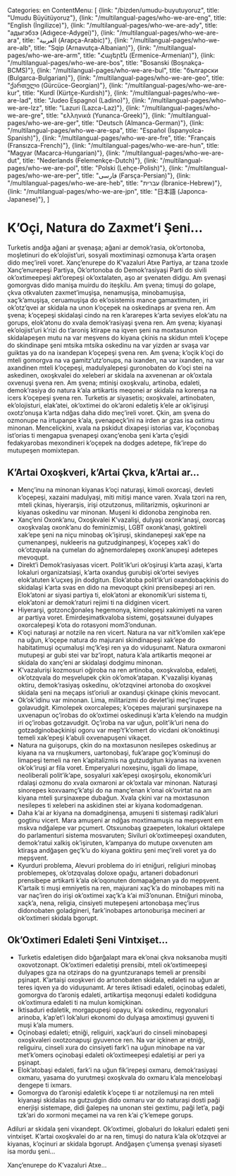 Categories: en
ContentMenu: [
  {link: "/bizden/umudu-buyutuyoruz", title: "Umudu Büyütüyoruz"},
  {link: "/multilangual-pages/who-we-are-eng", title: "English (İngilizce)"},
  {link: "/multilangual-pages/who-we-are-ady", title: "адыгэбзэ (Adıgece-Adygei)"},
  {link: "/multilangual-pages/who-we-are-ara", title: "العربية (Arapça-Arabic)"},
  {link: "/multilangual-pages/who-we-are-alb", title: "Sqip (Arnavutça-Albanian)"},
  {link: "/multilangual-pages/who-we-are-arm", title: "Հայերէն (Ermenice-Armenian)"},
  {link: "/multilangual-pages/who-we-are-bos", title: "Bosanski (Boşnakça-BCMS)"},
  {link: "/multilangual-pages/who-we-are-bul", title: "български (Bulgarca-Bulgarian)"},
  {link: "/multilangual-pages/who-we-are-geo", title: "ქართული (Gürcüce-Georgian)"},
  {link: "/multilangual-pages/who-we-are-kur", title: "Kurdî (Kürtçe-Kurdish)"},
  {link: "/multilangual-pages/who-we-are-lad", title: "Judeo Espagnol (Ladino)"},
  {link: "/multilangual-pages/who-we-are-lzz", title: "Lazuri (Lazca-Laz)"},
  {link: "/multilangual-pages/who-we-are-gre", title: "ελληνικά (Yunanca-Greek)"},
  {link: "/multilangual-pages/who-we-are-ger", title: "Deutsch (Almanca-German)"},
  {link: "/multilangual-pages/who-we-are-spa", title: "Español (İspanyolca-Spanish)"},
  {link: "/multilangual-pages/who-we-are-fre", title: "Français (Fransızca-French)"},
  {link: "/multilangual-pages/who-we-are-hun", title: "Magyar (Macarca-Hungarian)"},
  {link: "/multilangual-pages/who-we-are-dut", title: "Nederlands (Felemenkçe-Dutch)"},
  {link: "/multilangual-pages/who-we-are-pol", title: "Polski (Lehçe-Polish)"},
  {link: "/multilangual-pages/who-we-are-per", title: "فارسى (Farsça-Persian)"},
  {link: "/multilangual-pages/who-we-are-heb", title: "עברית (İbranice-Hebrew)"},
  {link: "/multilangual-pages/who-we-are-jpn", title: "日本語 (Japonca-Japanese)"},
  ]

# K’Oçi̇, Natura do Zaxmet’i̇ Şeni̇…

Turketis andğa ağani ar şvenaşa; ağani ar demok’rasia, ok’ortonoba, moşletinuri do ek’olojist’uri, sosyali moxtiminaşi ozmonuşa k’arta oraşen dido meç’ireli voret.
Xanç’enurepe do K’vazaluri Atxe Partiya, ar tzana tzoxle Xanç’enurepeşi Partiya, Ok’ortonoba do Demok’rasiyaşi Parti do sivili ok’oxtimeepeşi akt’orepeşi ok’oxtalaten, aşo ar şvenaten didgu. Am şvenaşi gomorgvas dido manişa muirdu do iteşkilu.
Am şvena; timuşi do golape, çkva otkvaluten zaxmet’imuşişa, nenamuşişa, minobamuşişa, xaç’k’amuşişa, ceruamuşişa do ek’osistemis mance gamaxtimuten, iri ok’otz’qvei ar skidala  na unon k’oçepek na oskedinaps ar şvena ren. 
Am şvena; k’oçepeşi skidalaşi cindo na ren k’ararepes k’arta seviyes elok’atu na gorups, elok’atonu do xvala demok’rasiyaşi şvena ren.
Am şvena; kiyanaşi ek’olojist’uri k’rizi do t’aroniş ktirape na iqven şeni na moxtasunon skidalapeşen mutu na var meşvens do kiyana çkinis na skidun mteli k’oçepe do skindinape şeni mtsika mtsika oskedinu na var yizden ar svaşa var guiktas ya do na ixandepan k’oçepeşi şvena ren.
Am şvena; k’oçik k’oçi do mteli gomorgva na va gamitz’utz’onups, na ixanden, na var ixanden, na var axandinen mteli k’oçepeşi, madulyalepeşi guronobaten do k’oçi stei na askedinen, oxoşkvalei do xeleberi ar skidala na axvenenan ar ok’oxtala oxvenuşi şvena ren.
Am şvena; mtinişi oxoşkvalu, artinoba, edaleti, demok’rasiya do natura k’ala artikartis meqonei ar skidala na korenşa na icers k’oçepeşi şvena ren.
Turketis ar siyasetis; oxoşkvalei, artinobaten, ek’olojisturi, elak’atei, ok’oxtimei do ok’aroni edaletiş k’ele ar ok’işiruşi oxotz’onuşa k’arta ndğas daha dido meç’ireli voret.
Çkin, am şvena do ozmonupe na irtupanpe k’ala, şvenapeçk’ini na irden ar gzas isa oxtimu minonan.
Menceliçkini, xvala na pskidut dixapeşi istorias var, k’oçonobaş ist’orias ti mengapua şvenapeşi oxanç’enoba şeni k’arta ç’eşidi fedakyarobas mexondineri k’oçepek na dodges adetepe, fik’irepe do mutupeşen momixtepan.

## K’Artai̇ Oxoşkveri̇, k’Artai̇ Çkva, k’Artai̇ ar…
* Menç’inu na minonan kiyanas k’oçi naturaşi, kimoli oxorcaşi, devleti k’oçepeşi, xazaini madulyaşi, miti mitişi mance varen. Xvala tzori na ren, mteli çkinas, hiyerarşis, irişi otzutzonus, militarizmis, oşkurinoni ar kiyanas oskedinu var minonan. Muşeni ki didonoba zenginoba ren.
* Xanç’eni Oxonk’anu, Oxoşkvalei K’vazalişi, dulyaşi oxonk’anaşi, oxorcaş oxoşkvalaş oxonk’anu do feminizmişi, LGBT oxonk’anaşi, goktireli xak’epe şeni na niçu minobaş ok’işiruşi, skindanepeşi xak’epe na çumenanpeşi, nukleeris na gutzudginanpeşi, k’oçepeş xak’i do ok’otzqvala na çumelan do ağnemordalepeş oxonk’anupeşi adetepes mevoqupt.
* Direkt’i Demok’rasiyasas vicert. Polit’ik’uri ok’oşiruşi k’arta azaşi, k’arta lokaluri organizatsiaşi, k’arta oxanduş gurubişi ok’ortei seviyes elok’atuten k’uçxeş jin dodgitun. Elok’atoba polit’ik’uri oxandobaçkinis do skidalaşi k’arta svas en dido na mevoqupt çkini prensibepeşi ari ren. Elok’atoni ar siyasi partiya ti, elok’atoni ar ekonomik’uri sistema ti, elok’atoni ar demok’raturi rejimi ti na didginen vicert.
* Hiyerarşi, gotzoncğonaleş hegemonya, kimolepeşi xakimiyeti na varen ar partiya voret. Emirdeşimatkvaloba sistemi, goşatsxunei dulyapes oxorcalepeşi k’ota do rotasyoni mom3’ondunan.
* K’oçi naturaşi ar notzile na ren vicert. Natura na var nit’k’omilen xak’epe na uğun, k’oçepe natura do majurani skindinapeşi xak’epe do habitatimuşi oçumaluşi mç’k’eşi ren ya do viduşunamt. Natura oxmaroni mutupeşi ar gubi stei var bz’iropt, natura k’ala artikartis meqonei ar skidala do xanç’eni ar skidalaşi dodgimu minonan.
* K’vazalurişi kozmosuri oğiroba na ren artinoba, oxoşkvaloba, edaleti, ok’otzqvala do meşvelupek çkin ok’omok’atapan. K’vazalişi kiyanaş oktiru, demok’rasiyaş oskedinu, ok’otzqvinei artonoba do oxoşkvei skidala şeni na meçaps ist’oriuli ar oxanduşi çkinape çkinis mevocant.
* Ok’ok’idinu var minonan. Lima, militarizmi do devlet’işi meç’irupes golavudgit. Kimolepek oxorcalepes; k’oçepes majurani şurşinaxepe na uxvenapun oç’irobas do ok’oxtimei oskedinuşi k’arta k’elendo na mudgin iri oç’irobas gotzavudgit. Oç’iroba na var uğun, polit’ik’uri nena do gotzadginobaçkinişi ogoru var mep’t’k’omert do vicdani ok’onoktinuşi temeli xak’epeşi k’abuli oxvenapuşeni vikaçet.
* Natura na guişorups, çkin do na moxtasunon nesilepes oskedinuş ar kiyana na va rnuşkumers, uartonobaşi, fuk’arape goç’k’ominuşi do limapeşi temeli na ren k’apitalizmis na gutzudgitun kiyanas na ixvenen ok’ok’iruşi ar fila voret. Emperyaluri noxeşinu, işgali do limape, neoliberali polit’ik’ape, sosyaluri xak’epeşi oxoşirşolu, ekonomik’uri rdalaşi ozmonu do xvala oxmaroni ar ok’oxtala var minonan. Naturaşi sinorepes koxvaamç’k’atşi do na manç’enan k’onai ok’ovirtat na am kiyana mteli şurşinaxepe dubağun. Xvala çkini var na moxtasunon nesilepes ti xeleberi na askidinen stei ar kiyana kodomadgenan.
* Daha k’ai ar kiyana na domadginenşa, amuşeni ti sistemaşi radik’aluri gogtinu vicert. Mara amuşeni ar ndğas moxtimamuşis na mepşvent em mskva ndğalepe var pçumert. Otsxunobaş gzaepeten, lokaluri oktalepe do parlamenturi sistema mosvaruten; Siviluri ok’oxtimeepeşi oxanduten, demok’ratui xalkiş ok’işiruten, k’ampanya do mutupe oxvenuten am ktiraşa andğaşen geç’k’u do kiyana goktiru şeni meç’ireli voret ya do mepşvent.
* Kyurduri problema, Alevuri problema do iri etniğuri, religiuri minobaş problemepeş, ok’otzqvalaş doloxe opağu, artaneri dobadonuri prensibepe artikarti k’ala ok’oqonuten domapağenan ya do mepşvent. K’artaik ti muşi emniyetis na ren, majurani xaç’k’a do minobapes miti na var naç’iren do irişi ok’oxtimei xaç’k’a k’ai mi3’onunan. Etniğuri minoba, xaçk’a, nena, religia, cinsiyeti mutepeşeni artonobaşa meç’irus didonobaten goladgineri, fark’inobapes artonoburişa mecineri ar ok’oxtimeri skidala bgorupt. 

## Ok’Oxti̇meri̇ Edaleti̇ Şeni̇ Vi̇ntxi̇şet…

* Turketis edaletişen dido bğarğalapt mara ek’onai çkva noksanoba muşiti oxovotzonapt. Ok’oxtimeri edaletişi prensibi, mteli ok’oxtimeepeşi dulyapes gza na otziraps do na gyuntzuranaps temeli ar prensibi pşinapt. K’artaişi oxoşkveri do artonobaten skidala, edaleti na uğun ar teres iqven ya do viduşunamt. Ar teres iktisadi edaleti, oçinobaş edaleti, gomorgva do t’aroniş edaleti, artikartişa meqonuşi edaleti kodidguna ok’oxtimura edaleti ti na mulun komiçkinan. 
* İktisaduri edaletik, morgapupeşi opayu, k’ai oskedinu, regyonaluri arinoba, k’ap’et’i lok’aluri ekonomi do dulyaşa amoxtimuşi gyuveni ti muşi k’ala mumers.
* Oçinobaşi edaleti; etniği, religuiri, xaçk’auri do cinseli minobapeşi oxoşkvaleri oxotzonapuşi gyuvence ren. Na var içkinen ar etniği, religuiru, cinseli xura do cinsiyeti fark’i na uğun minobape na var met’k’omers oçinobaşi edaleti ok’oxtimeepeşi edaletişi ar peri ya pşinapt.
* Elok’atobaşi edaleti, fark’i na uğun fik’irepeşi oxmaru, demok’rasiyaşi oxmaru, yasama do yurutmeşi oxoşkvala do oxmaru k’ala mencelobaşi dengepe ti ixmars.
* Gomorgva do t’aronişi edaletik k’oçepe ti ar notzilemuşi na ren mteli kiyanaşi skidalas na gutzudgin dido oxmaru var do naturaşi dosti paği enerjişi sistemape, didi ğalepeş na unonan stei gextimu, paği let’a, paği tzk’ari do xormoni meçamei na va ren k’ai ç’k’emepe gorups.

Adiluri ar skidala şeni vixandept. Ok’oxtimei, globaluri do lokaluri edaleti şeni vintxişet. K’artai oxoşkvalei do ar na ren, timuşi do natura k’ala ok’otzqvei ar kiyanas, k’oçinuri ar skidala bgorupt.
Andğaşen ç’umenşa şvenaşi siyaseti isa mordu şeni…

Xanç’enurepe do K’vazaluri Atxe… 


